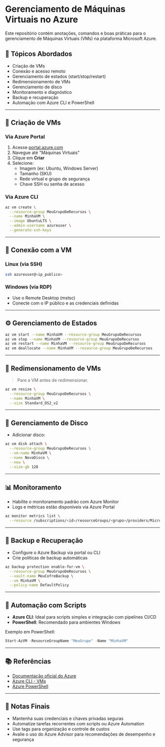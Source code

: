 # Gerenciamento de Máquinas Virtuais no Azure

Este repositório contém anotações, comandos e boas práticas para o gerenciamento de Máquinas Virtuais (VMs) na plataforma Microsoft Azure.

## 📘 Tópicos Abordados

- Criação de VMs
- Conexão e acesso remoto
- Gerenciamento de estados (start/stop/restart)
- Redimensionamento de VMs
- Gerenciamento de disco
- Monitoramento e diagnóstico
- Backup e recuperação
- Automação com Azure CLI e PowerShell

---

## 🚀 Criação de VMs

### Via Azure Portal
1. Acesse [portal.azure.com](https://portal.azure.com)
2. Navegue até "Máquinas Virtuais"
3. Clique em **Criar**
4. Selecione:
   - Imagem (ex: Ubuntu, Windows Server)
   - Tamanho (SKU)
   - Rede virtual e grupo de segurança
   - Chave SSH ou senha de acesso

### Via Azure CLI
```bash
az vm create \
  --resource-group MeuGrupoDeRecursos \
  --name MinhaVM \
  --image UbuntuLTS \
  --admin-username azureuser \
  --generate-ssh-keys
```

---

## 🔐 Conexão com a VM

### Linux (via SSH)
```bash
ssh azureuser@<ip_publico>
```

### Windows (via RDP)
- Use o Remote Desktop (mstsc)
- Conecte com o IP público e as credenciais definidas

---

## ⚙️ Gerenciamento de Estados

```bash
az vm start --name MinhaVM --resource-group MeuGrupoDeRecursos
az vm stop --name MinhaVM --resource-group MeuGrupoDeRecursos
az vm restart --name MinhaVM --resource-group MeuGrupoDeRecursos
az vm deallocate --name MinhaVM --resource-group MeuGrupoDeRecursos
```

---

## 📏 Redimensionamento de VMs

> Pare a VM antes de redimensionar.

```bash
az vm resize \
  --resource-group MeuGrupoDeRecursos \
  --name MinhaVM \
  --size Standard_DS2_v2
```

---

## 💾 Gerenciamento de Disco

- Adicionar disco:
```bash
az vm disk attach \
  --resource-group MeuGrupoDeRecursos \
  --vm-name MinhaVM \
  --name NovoDisco \
  --new \
  --size-gb 128
```

---

## 📊 Monitoramento

- Habilite o monitoramento padrão com Azure Monitor
- Logs e métricas estão disponíveis via Azure Portal

```bash
az monitor metrics list \
  --resource /subscriptions/<id>/resourceGroups/<grupo>/providers/Microsoft.Compute/virtualMachines/<vm>
```

---

## 🔄 Backup e Recuperação

- Configure o Azure Backup via portal ou CLI
- Crie políticas de backup automáticas

```bash
az backup protection enable-for-vm \
  --resource-group MeuGrupoDeRecursos \
  --vault-name MeuCofreBackup \
  --vm MinhaVM \
  --policy-name DefaultPolicy
```

---

## 🤖 Automação com Scripts

- **Azure CLI**: Ideal para scripts simples e integração com pipelines CI/CD
- **PowerShell**: Recomendado para ambientes Windows

Exemplo em PowerShell:
```powershell
Start-AzVM -ResourceGroupName "MeuGrupo" -Name "MinhaVM"
```

---

## 📚 Referências

- [Documentação oficial do Azure](https://learn.microsoft.com/azure/virtual-machines/)
- [Azure CLI - VMs](https://learn.microsoft.com/cli/azure/vm)
- [Azure PowerShell](https://learn.microsoft.com/powershell/azure/)

---

## 🧾 Notas Finais

- Mantenha suas credenciais e chaves privadas seguras
- Automatize tarefas recorrentes com scripts ou Azure Automation
- Use tags para organização e controle de custos
- Avalie o uso do Azure Advisor para recomendações de desempenho e segurança
